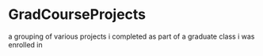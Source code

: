 # GradCourseProjects
a grouping of various projects i completed as part of a graduate class i was enrolled in

